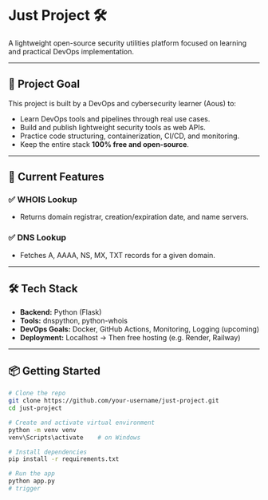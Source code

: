 # Just Project 🛠️

A lightweight open-source security utilities platform focused on learning and practical DevOps implementation.

---

## 🚀 Project Goal

This project is built by a DevOps and cybersecurity learner (Aous) to:

- Learn DevOps tools and pipelines through real use cases.
- Build and publish lightweight security tools as web APIs.
- Practice code structuring, containerization, CI/CD, and monitoring.
- Keep the entire stack **100% free and open-source**.

---

## 🧩 Current Features

### ✅ WHOIS Lookup
- Returns domain registrar, creation/expiration date, and name servers.

### ✅ DNS Lookup
- Fetches A, AAAA, NS, MX, TXT records for a given domain.

---

## 🛠️ Tech Stack

- **Backend:** Python (Flask)
- **Tools:** dnspython, python-whois
- **DevOps Goals:** Docker, GitHub Actions, Monitoring, Logging (upcoming)
- **Deployment:** Localhost → Then free hosting (e.g. Render, Railway)

---

## 📦 Getting Started

```bash
# Clone the repo
git clone https://github.com/your-username/just-project.git
cd just-project

# Create and activate virtual environment
python -m venv venv
venv\Scripts\activate    # on Windows

# Install dependencies
pip install -r requirements.txt

# Run the app
python app.py
#   t r i g g e r  
 